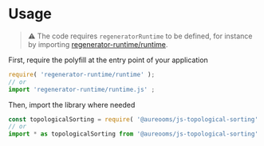 # Usage

> :warning: The code requires `regeneratorRuntime` to be defined, for instance by importing
> [regenerator-runtime/runtime](https://www.npmjs.com/package/regenerator-runtime).

First, require the polyfill at the entry point of your application
```js
require( 'regenerator-runtime/runtime' );
// or
import 'regenerator-runtime/runtime.js' ;
```

Then, import the library where needed
```js
const topologicalSorting = require( '@aureooms/js-topological-sorting' ) ;
// or
import * as topologicalSorting from '@aureooms/js-topological-sorting' ;
```

